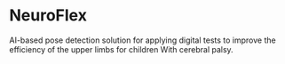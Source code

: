 # NeuroFlex
AI-based pose detection solution for applying digital tests to improve the efficiency of the upper limbs for children With cerebral palsy.
